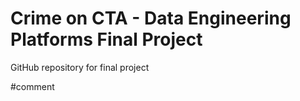 # Crime on CTA - Data Engineering Platforms Final Project

GitHub repository for final project

#comment